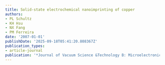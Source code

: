 ```yaml
---
title: Solid-state electrochemical nanoimprinting of copper
authors:
- PL Schultz
- KH Hsu
- NX Fang
- PM Ferreira
date: '2007-01-01'
publishDate: '2025-09-18T05:41:20.808367Z'
publication_types:
- article-journal
publication: '*Journal of Vacuum Science &Technology B: Microelectronics and Nanometer …*'
---
```

